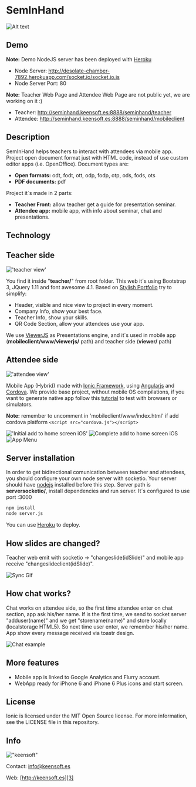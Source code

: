 SemInHand
=========

![Alt text][4]

Demo
----
**Note:** Demo NodeJS server has been deployed with [Heroku]
* Node Server: http://desolate-chamber-7892.herokuapp.com/socket.io/socket.io.js
* Node Server Port: 80

**Note:** Teacher Web Page and Attendee Web Page are not public yet, we are working on it :)

* Teacher: http://seminhand.keensoft.es:8888/seminhand/teacher
* Attendee: http://seminhand.keensoft.es:8888/seminhand/mobileclient


Description
----

SemInHand helps teachers to interact with attendees via mobile app. Project open document format just with HTML code, instead of use custom editor apps (i.e. OpenOffice). Document types are:


  - **Open formats:** odt, fodt, ott, odp, fodp, otp, ods, fods, ots
  - **PDF documents:** pdf

Project it´s made in 2 parts:

  - **Teacher Front:** allow teacher get a guide for presentation seminar.
  - **Attendee app:** mobile app, with info about seminar, chat and presentations.
  
  
Technology
----
Teacher side
-----------
!['teacher view'][teachergif]

You find it inside "**teacher/**" from root folder. This web it´s using Bootstrap 3, JQuery 1.11 and font awesome 4.1. Based on [Stylish Portfolio] try to simplify:

* Header, visible and nice view to project in every moment.
* Company Info, show your best face.
* Teacher Info, show your skills.
* QR Code Section, allow your attendees use your app.

We use [ViewerJS] as Presentations engine, and it´s used in mobile app (**mobileclient/www/viewerjs/** path) and teacher side (**viewer/** path)
 
Attendee side
-----------
!['attendee view'][mobileStart]

Mobile App (Hybrid) made with [Ionic Framework], using [Angularjs] and [Cordova]. We provide base project, without mobile OS compilations, if you want to generate native app follow this [tutorial] to test with browsers or simulators.

**Note:** remember to uncomment in 'mobileclient/www/index.html' if add cordova platform
```<script src="cordova.js"></script>```


!['Initial add to home screen iOS'][image2]
![Complete add to home screen iOS][image1]
![App Menu][image3]


Server installation
--------------
In order to get bidirectional comunication between teacher and attendees, you should configure your own node server with socketio. Your server should have [nodejs] installed before this step. Server path is **serversocketio/**, install dependencies and run server. It´s configured to use port :3000

```sh
npm install
node server.js
```
You can use [Heroku] to deploy.

How slides are changed?
----
Teacher web emit with socketio -> "changeslide(idSlide)" and mobile app receive "changeslideclient(idSlide)".

![Sync Gif][syncMobileTeacher]

How chat works?
----

Chat works on attendee side, so the first time attendee enter on chat section, app ask his/her name. If is the first time, we send to socket server "adduser(name)" and we get "storename(name)" and store locally (localstorage HTML5). So next time user enter, we remember his/her name. App show every message received via toastr design.

![Chat example][chatExample]

More features
----
* Mobile app is linked to Google Analytics and Flurry account.
* WebApp ready for iPhone 6 and iPhone 6 Plus icons and start screen.

License
----

Ionic is licensed under the MIT Open Source license. For more information, see the LICENSE file in this repository.

Info
--------------
!["keensoft"][1]

Contact: [info@keensoft.es][2]

Web: [http://keensoft.es][3]


[1]: http://www.keensoft.es/wp-content/uploads/2013/04/keensoft-logo1.png

[2]: info@keensoft.es
[3]: http://keensoft.es
[4]: http://www.keensoft.es/wp-content/uploads/2014/09/sih1.png
[nodejs]:http://nodejs.org/
[ViewerJS]:http://viewerjs.org/
[Stylish Portfolio]:http://startbootstrap.com/template-overviews/stylish-portfolio/
[Angularjs]:https://angularjs.org/ 
[Ionic Framework]:http://ionicframework.com/
[Cordova]:http://cordova.apache.org/
[tutorial]:http://ionicframework.com/docs/guide/testing.html
[image1]:http://www.keensoft.es/wp-content/uploads/2014/09/seminhandWebApp1.png
[image2]:http://www.keensoft.es/wp-content/uploads/2014/09/seminhandWebAppHome1.png
[image3]:http://www.keensoft.es/wp-content/uploads/2014/09/seminhandMenu1.png
[Heroku]:http://www.heroku.com
[teachergif]:http://www.keensoft.es/wp-content/uploads/2014/09/teacher.gif
[syncMobileTeacher]:http://www.keensoft.es/wp-content/uploads/2014/09/syncTeacherMobile.gif
[mobileStart]:http://www.keensoft.es/wp-content/uploads/2014/09/mobile1step.gif
[chatExample]:http://www.keensoft.es/wp-content/uploads/2014/09/chatExample.gif